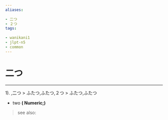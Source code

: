 ```yaml
---
aliases:
    
- 二つ
- ２つ
tags:
    
- wanikani1
- jlpt-n5
- common
---
```


# 二つ
---
1).
,二つ > ふたつ,ふたつ,２つ > ふたつ,ふたつ

- two
**( Numeric;)**
> see also: 
            